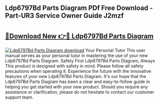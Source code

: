 ## Ldp6797Bd Parts Diagram PDf Free Download - Part-UR3 Service Owner Guide J2mzf

# <h2><a href="http://dfr4vy.blite.top/?on=Ldp6797Bd+Parts+Diagram">🔗Download New 👉🔴 Ldp6797Bd Parts Diagram</a></h2>

[![Ldp6797Bd Parts Diagram download](https://i.imgur.com/lujVjoI.png)](http://dfr4vy.blite.top/?on=Ldp6797Bd+Parts+Diagram)
Your Personal Tutor This user manual serves as your personal tutor in mastering the use of your new Ldp6797Bd Parts Diagram. Safety First Ldp6797Bd Parts Diagram, Always This product is designed with safety in mind. Please follow all safety precautions when operating it. Experience the future with the innovative features of your new Ldp6797Bd Parts Diagram. It's our hope that the Ldp6797Bd Parts Diagram has been a clear and easy-to-follow guide in helping you get started with your new product. Should you require any assistance or clarification, please do not hesitate to contact our customer support team.
